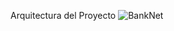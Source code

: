 Arquitectura del Proyecto
![BankNet](https://github.com/user-attachments/assets/a98db201-4006-4df5-a102-c71e87f6d3d5)
